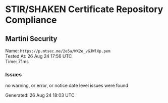 # STIR/SHAKEN Certificate Repository Compliance

## Martini Security

Name: `https://p.mtsec.me/2e5a/WX2e_vGJWlXp.pem`\
Tested At: 26 Aug 24 17:56 UTC\
Time: 71ms

### Issues

no warning, or error, or notice date level issues were found

Generated: 26 Aug 24 18:03 UTC